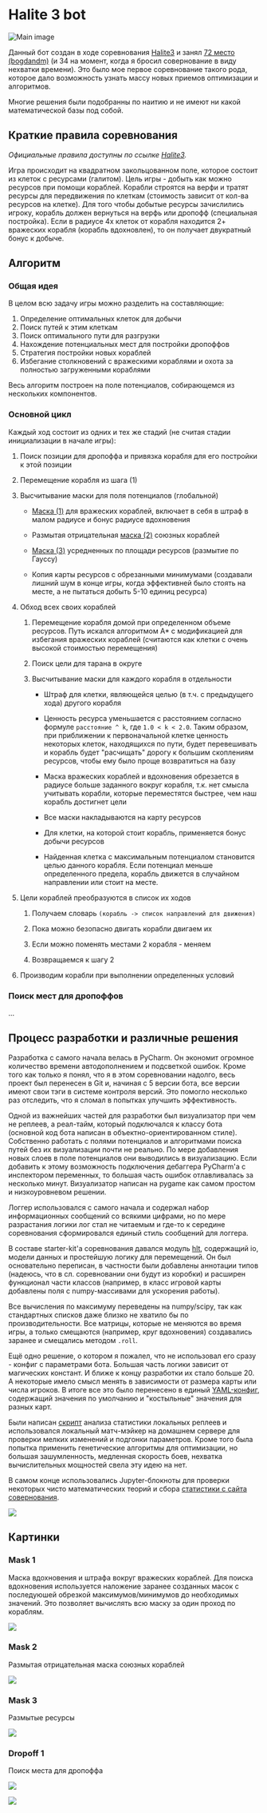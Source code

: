 # Halite 3 bot

![Main image](/images/1.gif)

Данный бот создан в ходе соревнования [Halite3](https://2018.halite.io/learn-programming-challenge/game-overview)
и занял [72 место (bogdandm)](https://2018.halite.io/user/?user_id=3020) 
(и 34 на момент, когда я бросил совернование в виду нехватки времени). 
Это было мое первое соревнование такого рода, 
которое дало возможность узнать массу новых приемов оптимизации и алгоритмов.

Многие решения были подобранны по наитию и не имеют ни какой математической базы под собой.

## Краткие правила соревнования

*Официальные правила доступны по ссылке [Halite3](https://2018.halite.io/learn-programming-challenge/game-overview).*

Игра происходит на квадратном закольцованном поле, которое состоит из клеток с ресурсами (галитом).
Цель игры - добыть как можно ресурсов при помощи кораблей. 
Корабли строятся на верфи и тратят ресурсы для передвижения по клеткам (стоимость зависит от кол-ва ресурсов на клетке).
Для того чтобы добытые ресурсы зачислились игроку, корабль должен вернуться на верфь или дропофф (специальная постройка).
Если в радиусе 4х клеток от корабля находится 2+ вражеских корабля (корабль вдохновлен), то он получает двукратный бонус к добыче.

## Алгоритм

### Общая идея

В целом всю задачу игры можно разделить на составляющие:

1. Определение оптимальных клеток для добычи
2. Поиск путей к этим клеткам
3. Поиск оптимального пути для разгрузки
4. Нахождение потенциальных мест для постройки дропоффов
5. Стратегия постройки новых кораблей
6. Избегание столкновений с вражескими кораблями и охота за полностью загруженными кораблями

Весь алгоритм построен на поле потенциалов, собирающемся из нескольких компонентов.

### Основной цикл

Каждый ход состоит из одних и тех же стадий (не считая стадии инициализации в начале игры):

1. Поиск позиции для дропоффа и привязка корабля для его постройки к этой позиции

2. Перемещение корабля из шага (1)

3. Высчитывание маски для поля потенциалов (глобальной)

    * [Маска (1)](#mask-1) для вражеских кораблей, включает в себя в штраф в малом радиусе и бонус радиусе вдохновения 
    
    * Размытая отрицательная [маска (2)](#mask-2) союзных кораблей
    
    * [Маска (3)](#mask-3) усредненных по площади ресурсов (размытие по Гауссу)
    
    * Копия карты ресурсов с обрезанными минимумами (создавали лишний шум в конце игры, 
      когда эффективней было стоять на месте, а не пытаться добыть 5-10 единиц ресурса)
    
4. Обход всех своих кораблей

    1. Перемещение корабля домой при определенном объеме ресурсов. Путь искался алгоритмом A* 
       с модификацией для избегания вражеских кораблей (считаются как клетки с очень высокой стоимостью перемещения)
    
    2. Поиск цели для тарана в округе
    
    3. Высчитывание маски для каждого корабля в отдельности
        
        * Штраф для клетки, являющейся целью (в т.ч. с предыдущего хода) другого корабля 
        
        * Ценность ресурса уменьшается с расстоянием согласно формуле `расстояние ^ k`, где `1.0 < k < 2.0`.
          Таким образом, при приближении к первоначальной клетке ценность некоторых клеток, находящихся по пути, 
          будет перевешивать и корабль будет "расчищать" дорогу к большим скоплениям ресурсов, 
          чтобы ему было проще возвратиться на базу
          
        * Маска вражеских кораблей и вдохновения обрезается в радиусе больше заданного вокруг корабля, 
          т.к. нет смысла учитывать корабли, которые переместятся быстрее, чем наш корабль достигнет цели
          
        * Все маски накладываются на карту ресурсов
        
        * Для клетки, на которой стоит корабль, применяется бонус добычи ресурсов
        
        * Найденная клетка с максимальным потенциалом становится целью данного корабля. 
          Если потенциал меньше определенного предела, корабль движется в случайном направлении или стоит на месте.
    
5. Цели кораблей преобразуются в список их ходов
    
    1. Получаем словарь `(корабль -> список направлений для движения)`
    
    2. Пока можно безопасно двигать корабли двигаем их
    
    3. Если можно поменять местами 2 корабля - меняем
    
    4. Возвращаемся к шагу 2
    
6. Производим корабли при выполнении определенных условий

### Поиск мест для дропоффов

...

## Процесс разработки и различные решения

Разработка с самого начала велась в PyCharm. Он экономит огромное количество времени автодополнением и подсветкой ошибок.
Кроме того как только я понял, что я в этом соревновании надолго, весь проект был перенесен в Git
и, начиная с 5 версии бота, все версии имеют свои тэги в системе контроля версий. Это помогло несколько раз отследить,
что я сломал в попытках улучшить эффективность.

Одной из важнейших частей для разработки был визуализатор при чем не реплеев, а реал-тайм, который подключался
к классу бота (основной код бота написан в объектно-ориентированном стиле).
Собственно работать с полями потенциалов и алгоритмами поиска путей без их визуализации почти не реально.
По мере добавления новых слоев в поле потенциалов они выводились в визуализацию.
Если добавить к этому возможность подключения дебаггера PyCharm'а с инспектором переменных, 
то большая часть ошибок отлавливалась за несколько минут.
Визуализатор написан на pygame как самом простом и низкоуровневом решении.

Логгер использовался с самого начала и содержал набор информационных сообщений со всякими цифрами, 
но по мере разрастания логики лог стал не читаемым и 
где-то к середине соревнования сформировался единый стиль сообщений для логгера.

В составе starter-kit'а соревнования давался модуль [hlt](hlt), содержащий io, модели данных 
и простейшую логику для перемещений. Он был основательно переписан, в частности были добавлены аннотации типов 
(надеюсь, что в сл. соревновании они будут из коробки) и расширен функционал части классов 
(например, в класс игровой карты добавлены поля с numpy-массивами для ускорения работы).

Все вычисления по максимуму переведены на numpy/scipy, 
так как стандартных списков даже близко не хватило бы по производительности. 
Все матрицы, которые не меняются во время игры, а только смещаются (например, круг вдохновения) создавались заранее
и смещались методом `.roll`. 

Ещё одно решение, о котором я пожалел, что не использовал его сразу - конфиг с параметрами бота.
Большая часть логики зависит от магических констант. И ближе к концу разработки их стало больше 20.
А некоторые имело смысл менять в зависимости от размера карты или числа игроков.
В итоге все это было перенесено в единый [YAML-конфиг](config.yaml), содержащий значения по умолчанию 
и "костыльные" значения для разных карт.

Были написан [скрипт](get_replays_stats.py) анализа статистики локальных реплеев
и использовался локальный матч-мэйкер на домашнем сервере для проверки мелких изменений и подгонки параметров.
Кроме того была попытка применить генетические алгоритмы для оптимизации, но большая зашумленность,
медленная скорость боев, нехватка вычислительных мощностей свела эту идею на нет.

В самом конце использовались Jupyter-блокноты для проверки некоторых чисто математических теорий
и сбора [статистики с сайта совернования](https://forums.halite.io/t/haliteiii-leaderboard-stats/1044.html).

![](/images/stat.png)

## Картинки

### Mask 1

Маска вдохновения и штрафа вокруг вражеских кораблей. 
Для поиска вдохновения используется наложение заранее созданных масок с последуюшей обрезкой 
максимумов/минимумов до необходимых значений. Это позволяет вычислять всю маску за один проход по кораблям. 

![](/images/1.png)

### Mask 2

Размытая отрицательная маска союзных кораблей 

![](/images/2.png)

### Mask 3

Размытые ресурсы

![](/images/3.png)

### Dropoff 1

Поиск места для дропоффа

![](/images/10.png)

![](/images/11.png)
